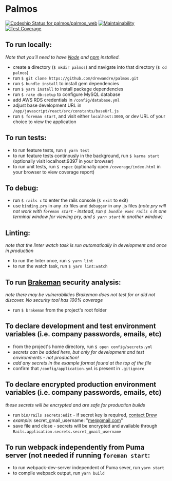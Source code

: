# Palmos

[ ![Codeship Status for palmos/palmos_web](https://app.codeship.com/projects/a034b610-c695-0135-9eb9-1e50aff0702d/status?branch=master)](https://app.codeship.com/projects/261212)
[![Maintainability](https://api.codeclimate.com/v1/badges/0cf406f698d95459e5a4/maintainability)](https://codeclimate.com/github/drewandre/palmos/maintainability)
[![Test Coverage](https://api.codeclimate.com/v1/badges/0cf406f698d95459e5a4/test_coverage)](https://codeclimate.com/github/drewandre/palmos/test_coverage)

## To run locally:

_Note that you’ll need to have [Node](https://nodejs.org/en/) and [npm](https://www.npmjs.com/) installed._

* create a directory (`$ mkdir palmos`) and navigate into that directory (`$ cd palmos`)
* run `$ git clone https://github.com/drewandre/palmos.git`
* run `$ bundle install` to install gem dependencies
* run `$ yarn install` to install package dependencies
* run `$ rake db:setup` to configure MySQL database
* add AWS RDS credentials in `/config/database.yml`
* adjust base development URL in `/app/javascript/react/src/constants/baseUrl.js`
* run `$ foreman start`, and visit either `localhost:3000`, or dev URL of your choice to view the application

## To run tests:

* to run feature tests, run `$ yarn test`
* to run feature tests continously in the background, run `$ karma start` (optionally visit localhost:9397 in your browser)
* to run unit tests, run `$ rspec` (optionally open `/coverage/index.html` in your browser to view coverage report)

## To debug:

* run `$ rails c` to enter the rails console (`$ exit` to exit)
* use `binding.pry` in any .rb files and `debugger` in any .js files _(note pry will not work with `foreman start` - instead, run `$ bundle exec rails s` in one terminal window for viewing pry, and `$ yarn start` in another window)_

## Linting:

_note that the linter watch task is run automatically in development and once in production_

* to run the linter once, run `$ yarn lint`
* to run the watch task, run `$ yarn lint:watch`

## To run [Brakeman](https://brakemanscanner.org/) security analysis:

_note there may be vulnerabilities Brakeman does not test for or did not discover. No security tool has 100% coverage_

* run `$ brakeman` from the project's root folder

## To declare development and test environment variables (i.e. company passwords, emails, etc)

* from the project's home directory, run `$ open config/secrets.yml`
* _secrets can be added here, but only for development and test environments - not production!_
* _add any secrets in the example format found at the top of the file_
* confirm that `/config/application.yml` is present in `.gitignore`

## To declare encrypted production environment variables (i.e. company passwords, emails, etc)

_these secrets will be encrypted and are safe for production builds_

* run `bin/rails secrets:edit` - if secret key is required, <a href="mailto:drewjamesandre@gmail.com">contact Drew</a>
* _example:_ secret_gmail_username: "me@gmail.com"
* save file and close - secrets will be encrypted and available through `Rails.application.secrets.secret_gmail_username`

## To run webpack independently from Puma server (not needed if running `foreman start`:

* to run webpack-dev-server independent of Puma sever, run `yarn start`
* to compile webpack output, run `yarn build`
